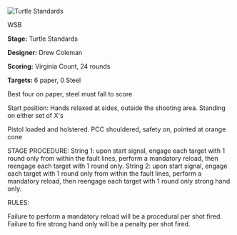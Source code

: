 ![Turtle Standards](https://github.com/bagellord/USPSA-Stages/blob/master/21-25%20rounds/Turtle%20Standards%20-%2024%20Rounds%20-%20Virginia%20Count/Turtle%20Standards.png)

WSB

<b>Stage:</b> Turtle Standards

<b>Designer:</b> Drew Coleman

<b>Scoring:</b> Virginia Count, 24 rounds

<b>Targets: </b>6 paper, 0 Steel

Best four on paper, steel must fall to score

Start position: Hands relaxed at sides, outside the shooting area. Standing on either set of X's

Pistol loaded and holstered. PCC shouldered, safety on, pointed at orange cone

STAGE PROCEDURE: String 1: upon start signal, engage each target with 1 round only from within the fault lines, perform a mandatory reload, then reengage each target with 1 round only.
String 2: upon start signal, engage each target with 1 round only from within the fault lines, perform a mandatory reload, then reengage each target with 1 round only strong hand only.


RULES:

Failure to perform a mandatory reload will be a procedural per shot fired. Failure to fire strong hand only will be a penalty per shot fired.